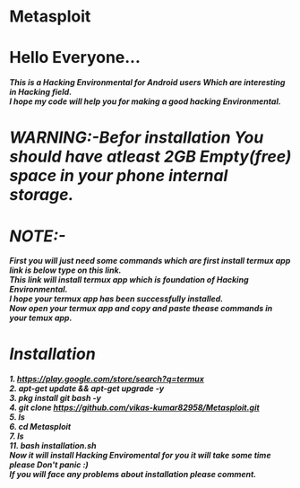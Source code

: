# Metasploit
# Hello Everyone...
<b><i>This is a Hacking Environmental for Android users Which are interesting in Hacking field.<br>
I hope my code will help you for making a good hacking Environmental.
# WARNING:-Befor installation You should have atleast 2GB Empty(free) space in your phone internal storage.<br>
# NOTE:-
First you will just need some commands which are first install termux app link is below type on this link.<br>
This link will install termux app which is foundation of Hacking Environmental.<br>
I hope your termux app has been successfully installed.<br>
Now open your termux app and copy and paste thease commands in your temux app.<br>
# Installation
<b><i>1. https://play.google.com/store/search?q=termux<br>
2. apt-get update && apt-get upgrade -y <br>
3. pkg install git bash -y <br>
4. git clone https://github.com/vikas-kumar82958/Metasploit.git<br>
5. ls<br>
6. cd Metasploit <br>
7. ls<br>
11. bash installation.sh <br>
Now it will install Hacking Enviromental for you it will take some time please Don't panic :)<br>
If you will face any problems about installation please comment.<br></b></i>
